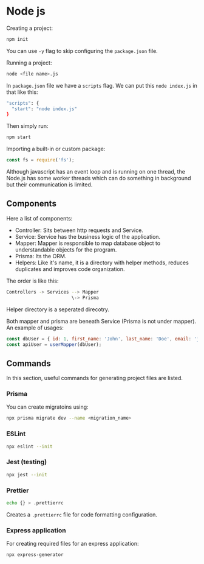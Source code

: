 # Node js

Creating a project:
```bash
npm init
```
You can use `-y` flag to skip configuring the `package.json` file.

Running a project: 
```bash
node <file name>.js
```

In `package.json` file we have a `scripts` flag. We can put this `node index.js` in that like this:
```bash
"scripts": {
  "start": "node index.js"
}
```
Then simply run:
```bash
npm start
```

Importing a built-in or custom package:
```javascript
const fs = require('fs');
```

Although javascript has an event loop and is running on one thread, the Node.js has some worker threads which can do something in background but their communication is limited. 

## Components

Here a list of components:
- Controller: Sits between http requests and Service. 
- Service: Service has the business logic of the application. 
- Mapper: Mapper is responsible to map database object to understandable objects for the program. 
- Prisma: Its the ORM. 
- Helpers: Like it's name, it is a directory with helper methods, reduces duplicates and improves code organization. 

The order is like this: 
```bash
Controllers -> Services --> Mapper
                        \-> Prisma
```
Helper directory is a seperated direcotry. 

Both mapper and prisma are beneath Service (Prisma is not under mapper). An example of usages:
```javascript
const dbUser = { id: 1, first_name: 'John', last_name: 'Doe', email: 'john.doe@example.com' };
const apiUser = userMapper(dbUser);
```

## Commands

In this section, useful commands for generating project files are listed. 

### Prisma 

You can create migratoins using:
```bash
npx prisma migrate dev --name <migration_name>
```

### ESLint
```bash
npx eslint --init
```

### Jest (testing)
```bash
npx jest --init
```

### Prettier
```bash
echo {} > .prettierrc
```
Creates a `.prettierrc` file for code formatting configuration.

### Express application
For creating required files for an express application:
```bash
npx express-generator
```